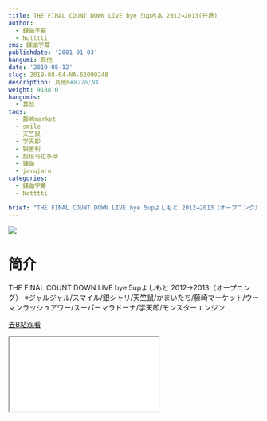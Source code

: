 ```yaml
---
title: THE FINAL COUNT DOWN LIVE bye 5up吉本 2012→2013(开场)
author:
  - 鎌鼬字幕
  - Notttti
zmz: 鎌鼬字幕
publishdate: '2001-01-03'
bangumi: 其他
date: '2019-08-12'
slug: 2019-08-04-NA-62099248
description: 其他&#8226;NA
weight: 9188.0
bangumis:
  - 其他
tags:
  - 藤崎market
  - smile
  - 天竺鼠
  - 学天即
  - 银舍利
  - 超级马拉多纳
  - 镰鼬
  - jarujaru
categories:
  - 鎌鼬字幕
  - Notttti

brief: "THE FINAL COUNT DOWN LIVE bye 5upよしもと 2012→2013（オープニング） ※ジャルジャル/スマイル/銀シャリ/天竺鼠/かまいたち/藤崎マーケット/ウーマンラッシュアワー/スーパーマラドーナ/学天即/モンスターエンジン"
---
```

![](https://raw.githubusercontent.com/tcgriffith/owaraisite/master/static/tmpimg/a8574a4f2394a6ca884793044fd5339cdbaa22f6.jpg.480.jpg)
# 简介  
THE FINAL COUNT DOWN LIVE bye 5upよしもと 2012→2013（オープニング）
※ジャルジャル/スマイル/銀シャリ/天竺鼠/かまいたち/藤崎マーケット/ウーマンラッシュアワー/スーパーマラドーナ/学天即/モンスターエンジン  

[去B站观看](https://www.bilibili.com/video/av62099248/)
<div class ="resp-container"><iframe class="testiframe" src="//player.bilibili.com/player.html?aid=62099248"", scrolling="no", allowfullscreen="true" > </iframe></div> 
